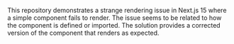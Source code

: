 This repository demonstrates a strange rendering issue in Next.js 15 where a simple component fails to render. The issue seems to be related to how the component is defined or imported. The solution provides a corrected version of the component that renders as expected.